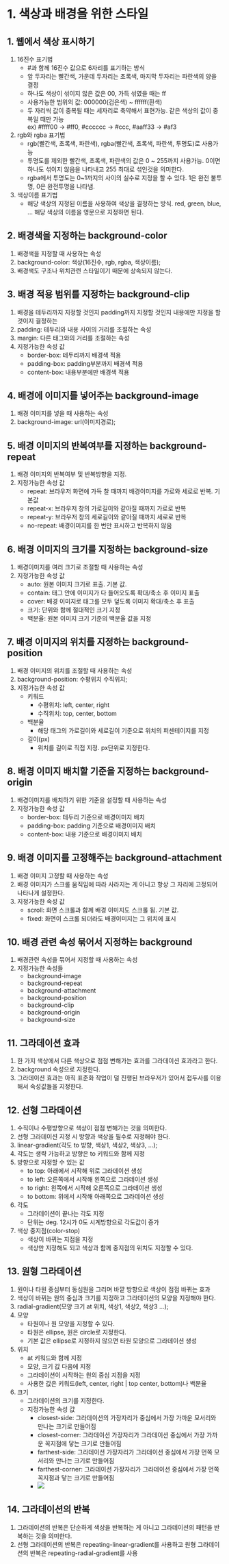 # 1. 색상과 배경을 위한 스타일
## 1. 웹에서 색상 표시하기
1. 16진수 표기법
    - #과 함께 16진수 값으로 6자리를 표기하는 방식
    - 앞 두자리는 빨간색, 가운데 두자리는 초록색, 마지막 두자리는 파란색의 양을 결정
    - 하나도 색상이 섞이지 않은 값은 00, 가득 섞였을 때는 ff
    - 사용가능한 범위의 값: 000000(검은색) ~ ffffff(흰색)
    - 두 자리씩 값이 중복될 때는 세자리로 축약해서 표현가능. 같은 색상의 값이 중복일 때만 가능  
      ex) #ffff00 -> #ff0, #cccccc -> #ccc, #aaff33 -> #af3
2. rgb와 rgba 표기법
    - rgb(빨간색, 초록색, 파란색), rgba(빨간색, 초록색, 파란색, 투명도)로 사용가능
    - 투명도를 제외한 빨간색, 초록색, 파란색의 값은 0 ~ 255까지 사용가능. 0이면 하나도 섞이지 않음을 나타내고 255 최대로 섞인것을 의미한다.
    - rgba에서 투명도는 0~1까지의 사이의 실수로 지정을 할 수 있다. 1은 완전 불투명, 0은 완전투명을 나타냄. 
3. 색상이름 표기법
    - 해당 색상의 지정된 이름을 사용하여 색상을 결정하는 방식. red, green, blue, ... 해당 색상의 이름을 영문으로 지정하면 된다.

## 2. 배경색을 지정하는 background-color
1. 배경색을 지정할 때 사용하는 속성
2. background-color: 색상(16진수, rgb, rgba, 색상이름);
3. 배경색도 구조나 위치관련 스타일이기 때문에 상속되지 않는다.

## 3. 배경 적용 범위를 지정하는 background-clip
1. 배경을 테두리까지 지정할 것인지 padding까지 지정할 것인지 내용에만 지정을 할 것이지 결정하는 
2. padding: 테두리와 내용 사이의 거리를 조절하는 속성
3. margin: 다른 태그와의 거리를 조절하는 속성
4. 지정가능한 속성 값
    - border-box: 테두리까지 배경색 적용
    - padding-box: padding부분까지 배경색 적용
    - content-box: 내용부분에만 배경색 적용

## 4. 배경에 이미지를 넣어주는 background-image
1. 배경 이미지를 넣을 때 사용하는 속성
2. background-image: url(이미지경로);

## 5. 배경 이미지의 반복여부를 지정하는 background-repeat
1. 배경 이미지의 반복여부 및 반복방향을 지정.
2. 지정가능한 속성 값
    - repeat: 브라우저 화면에 가득 찰 때까지 배경이미지를 가로와 세로로 반복. 기본값
    - repeat-x: 브라우저 창의 가로길이와 같아질 때까지 가로로 반복
    - repeat-y: 브라우저 창의 세로길이와 같아질 때까지 세로로 반복
    - no-repeat: 배경이미지를 한 번만 표시하고 반복하지 않음

## 6. 배경 이미지의 크기를 지정하는 background-size
1. 배경이미지를 여러 크기로 조절할 때 사용하는 속성
2. 지정가능한 속성 값
    - auto: 원본 이미지 크기로 표출. 기본 값.
    - contain: 태그 안에 이미지가 다 들어오도록 확대/축소 후 이미지 표출
    - cover: 배경 이미지로 태그를 모두 덮도록 이미지 확대/축소 후 표출
    - 크기: 단위와 함께 절대적인 크기 지정
    - 백분율: 원본 이미지 크기 기준의 백분율 값을 지정

## 7. 배경 이미지의 위치를 지정하는 background-position
1. 배경 이미지의 위치를 조절할 때 사용하는 속성
2. background-position: 수평위치 수직위치;
3. 지정가능한 속성 값
    - 키워드
        - 수평위치: left, center, right
        - 수직위치: top, center, bottom
    - 백분율
        - 해당 태그의 가로길이와 세로길이 기준으로 위치의 퍼센테이지를 지정
    - 길이(px)
        - 위치를 길이로 직접 지정. px단위로 지정한다.

## 8. 배경 이미지 배치할 기준을 지정하는 background-origin
1. 배경이미지를 배치하기 위한 기준을 설정할 때 사용하는 속성
2. 지정가능한 속성 값
    - border-box: 테두리 기준으로 배경이미지 배치
    - padding-box: padding 기준으로 배경이미지 배치
    - content-box: 내용 기준으로 배경이미지 배치

## 9. 배경 이미지를 고정해주는 background-attachment
1. 배경 이미지 고정할 때 사용하는 속성
2. 배경 이미지가 스크롤 움직임에 따라 사라지는 게 아니고 항상 그 자리에 고정되어 나타나게 설정한다.
3. 지정가능한 속성 값
    - scroll: 화면 스크롤과 함께 배경 이미지도 스크롤 됨. 기본 값.
    - fixed: 화면이 스크롤 되더라도 배경이미지는 그 위치에 표시

## 10. 배경 관련 속성 묶어서 지정하는 background
1. 배경관련 속성을 묶어서 지정할 때 사용하는 속성
2. 지정가능한 속성들
    - background-image
    - background-repeat
    - background-attachment
    - background-position
    - background-clip
    - background-origin
    - background-size

## 11. 그라데이션 효과
1. 한 가지 색상에서 다른 색상으로 점점 변해가는 효과를 그라데이션 효과라고 한다.
2. background 속성으로 지정한다.
3. 그라데이션 효과는 아직 표준화 작업이 덜 진행된 브라우저가 있어서 접두사를 이용해서 속성값들을 지정한다.

## 12. 선형 그라데이션
1. 수직이나 수평방향으로 색상이 점점 변해가는 것을 의미한다.
2. 선형 그라데이션 지정 시 방향과 색상을 필수로 지정해야 한다.
3. linear-gradient(각도 to 방향, 색상1, 색상2, 색상3, ...);
4. 각도는 생략 가능하고 방향은 to 키워드와 함께 지정
5. 방향으로 지정할 수 있는 값
    - to top: 아래에서 시작해 위로 그라데이션 생성
    - to left: 오른쪽에서 시작해 왼쪽으로 그라데이션 생성
    - to right: 왼쪽에서 시작해 오른쪽으로 그라데이션 생성
    - to bottom: 위에서 시작해 아래쪽으로 그라데이션 생성
6. 각도
    - 그라데이션이 끝나는 각도 지정
    - 단위는 deg. 12시가 0도 시계방향으로 각도값이 증가
7. 색상 중지점(color-stop)
    - 색상이 바뀌는 지점을 지정
    - 색상만 지정해도 되고 색상과 함께 중지점의 위치도 지정할 수 있다.

## 13. 원형 그라데이션
1. 원이나 타원 중심부터 동심원을 그리며 바깥 방향으로 색상이 점점 바뀌는 효과
2. 색상이 바뀌는 원의 중심과 크기를 지정하고 그라데이션의 모양을 지정해야 한다.
3. radial-gradient(모양 크기 at 위치, 색상1, 색상2, 색상3 ...);
4. 모양
    - 타원이나 원 모양을 지정할 수 있다.
    - 타원은 ellipse, 원은 circle로 지정한다.
    - 기본 값은 ellipse로 지정하지 않으면 타원 모양으로 그라데이션 생성
5. 위치
    - at 키워드와 함께 지정
    - 모양, 크기 값 다음에 지정
    - 그라데이션이 시작하는 원의 중심 지점을 지정
    - 사용한 값은 키워드(left, center, right | top center, bottom)나 백분율
6. 크기
    - 그라데이션의 크기를 지정한다.
    - 지정가능한 속성 값
        - closest-side: 그라데이션의 가장자리가 중심에서 가장 가까운 모서리와 만나는 크기로 만들어짐
        - closest-corner: 그라데이션 가장자리가 그라데이션 중심에서 가장 가까운 꼭지점에 닿는 크기로 만들어짐
        - farthest-side: 그라데이션 가장자리가 그라데이션 중심에서 가장 먼쪽 모서리와 만나는 크기로 만들어짐
        - farthest-corner: 그라데이션 가장자리가 그라데이션 중심에서 가장 먼쪽 꼭지점과 닿는 크기로 만들어짐
        - <img src="images/원형 그라데이션 크기.jpg">

## 14. 그라데이션의 반복
1. 그라데이션의 반복은 단순하게 색상을 반복하는 게 아니고 그라데이션의 패턴을 반복하는 것을 의미한다.
2. 선형 그라데이션의 반복은 repeating-linear-gradient를 사용하고 원형 그라데이션의 반복은 repeating-radial-gradient를 사용